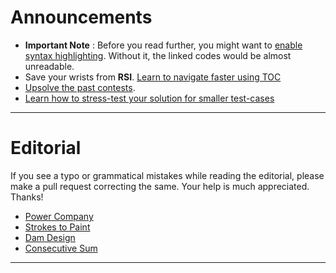 # Announcements
* **Important Note** : Before you read further, you might want to [enable syntax highlighting](../../documentation/documentation.md). Without it, the linked codes would be almost unreadable. 
* Save your wrists from **RSI**. [Learn to navigate faster using TOC](../../documentation/faster-navigation.md)
* [Upsolve the past contests](../../invitation-link/invitation-link.md).
* [Learn how to stress-test your solution for smaller test-cases](../../documentation/stress-testing.md)

----

# Editorial
If you see a typo or grammatical mistakes while reading the editorial, please make a pull request correcting the same. Your help is much appreciated. Thanks!

* [Power Company](power-company/power-company.md)
* [Strokes to Paint](strokes-to-paint/strokes-to-paint.md)
* [Dam Design](dam-design/dam-design.md)
* [Consecutive Sum](consecutive-sum/consecutive-sum.md)


----
